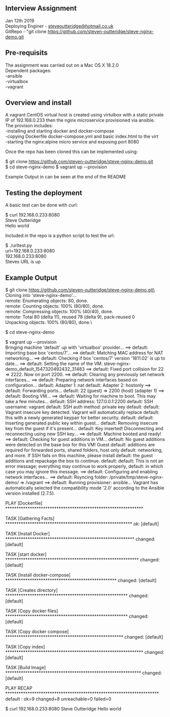 Interview Assignment  
--------------------
Jan 12th 2019  
Deploying Enginer - steveoutteridge@hotmail.co.uk  
GitRepo -  "git clone https://github.com/steven-outteridge/steve-nginx-demo.git  


Pre-requisits
-------------
The assignment was carried out on a Mac OS X 18.2.0  
Dependent packages:   
-ansible   
-virtualbox   
-vagrant   


Overview and install  
--------------------

A vagrant CentOS virtual host is created using virtulbox with a static private IP of 192.168.0.233 then the nginx microservice provisioned via ansible.  
The provison includes:  
-installing and starting docker and docker-compose  
-copying Dockerfile docker-compose.yml and basic index.html to the virt   
-starting the nginx:alpine micro service and exposing port 8080  

Once the repo has been cloned this can be implemented using:  

$ git clone https://github.com/steven-outteridge/steve-nginx-demo.git  
$ cd steve-nginx-demo
$ vagrant up --provision  

Example Output in can be seen at the end of the README    

Testing the deployment
----------------------

A basic test can be done with curl:  

$ curl 192.168.0.233:8080   
Steve Outteridge    
Hello world  
  

Included in the repo is a python script to test the url:  

$ ./urltest.py  
url=192.168.0.233:8080  
192.168.0.233:8080  
Steves URL is up  

Example Output  
--------------   

$ git clone https://github.com/steven-outteridge/steve-nginx-demo.git\
Cloning into 'steve-nginx-demo'...\
remote: Enumerating objects: 80, done.\
remote: Counting objects: 100% (80/80), done.\
remote: Compressing objects: 100% (40/40), done.\
remote: Total 80 (delta 11), reused 78 (delta 9), pack-reused 0\
Unpacking objects: 100% (80/80), done.\

$ cd steve-nginx-demo

$ vagrant up --provision\
Bringing machine 'default' up with 'virtualbox' provider...
==> default: Importing base box 'centos/7'...
==> default: Matching MAC address for NAT networking...
==> default: Checking if box 'centos/7' version '1811.02' is up to date...
==> default: Setting the name of the VM: steve-nginx-demo_default_1547320492432_31483
==> default: Fixed port collision for 22 => 2222. Now on port 2200.
==> default: Clearing any previously set network interfaces...
==> default: Preparing network interfaces based on configuration...
    default: Adapter 1: nat
    default: Adapter 2: hostonly
==> default: Forwarding ports...
    default: 22 (guest) => 2200 (host) (adapter 1)
==> default: Booting VM...
==> default: Waiting for machine to boot. This may take a few minutes...
    default: SSH address: 127.0.0.1:2200
    default: SSH username: vagrant
    default: SSH auth method: private key
    default: 
    default: Vagrant insecure key detected. Vagrant will automatically replace
    default: this with a newly generated keypair for better security.
    default: 
    default: Inserting generated public key within guest...
    default: Removing insecure key from the guest if it's present...
    default: Key inserted! Disconnecting and reconnecting using new SSH key...
==> default: Machine booted and ready!
==> default: Checking for guest additions in VM...
    default: No guest additions were detected on the base box for this VM! Guest
    default: additions are required for forwarded ports, shared folders, host only
    default: networking, and more. If SSH fails on this machine, please install
    default: the guest additions and repackage the box to continue.
    default: 
    default: This is not an error message; everything may continue to work properly,
    default: in which case you may ignore this message.
==> default: Configuring and enabling network interfaces...
==> default: Rsyncing folder: /private/tmp/steve-nginx-demo/ => /vagrant
==> default: Running provisioner: ansible...
Vagrant has automatically selected the compatibility mode '2.0'
according to the Ansible version installed (2.7.5).

PLAY [Dockerfile] **************************************************************

TASK [Gathering Facts] *********************************************************
ok: [default]

TASK [Install Docker] **********************************************************
changed: [default]

TASK [start docker] ************************************************************
changed: [default]

TASK [Install docker-compose] **************************************************
changed: [default]

TASK [Creates directory] *******************************************************
changed: [default]

TASK [Copy docker files] *******************************************************
changed: [default]

TASK [Copy docker compose] *****************************************************
changed: [default]

TASK [Copy index] **************************************************************
	changed: [default]

TASK [Build Image] *************************************************************
changed: [default]

PLAY RECAP *********************************************************************
default                    : ok=9    changed=8    unreachable=0    failed=0   



$ curl 192.168.0.233:8080
Steve Outteridge
Hello world

